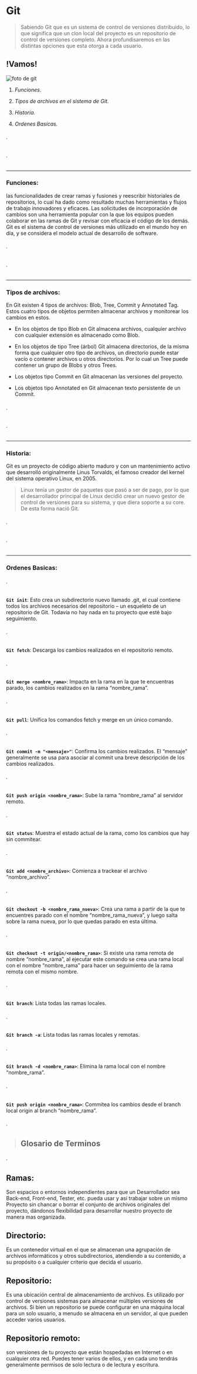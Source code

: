 # **Git**

>Sabiendo Git que es un sistema de control de versiones distribuido, lo que significa que un clon local del proyecto es un repositorio de control de versiones completo. Ahora profundisaremos en las distintas opciones que esta otorga a cada usuario.


## !Vamos!

![foto de git](https://www.campusmvp.es/recursos/image.axd?picture=/2020/2T/git-post-blog.png)

1. *Funciones.*

1. *Tipos de archivos en el sistema de Git.*
1. *Historia.*
1. *Ordenes Basicas.*

###### .

###### .

---
### **Funciones:**
las funcionalidades de crear ramas y fusiones y reescribir historiales de repositorios, lo cual ha dado como resultado muchas herramientas y flujos de trabajo innovadores y eficaces. Las solicitudes de incorporación de cambios son una herramienta popular con la que los equipos pueden colaborar en las ramas de Git y revisar con eficacia el código de los demás. Git es el sistema de control de versiones más utilizado en el mundo hoy en día, y se considera el modelo actual de desarrollo de software.

###### .

###### .

---

### **Tipos de archivos:**
En Git existen 4 tipos de archivos: Blob, Tree, Commit y Annotated Tag. Estos cuatro tipos de objetos permiten almacenar archivos y monitorear los cambios en estos.

- En los objetos de tipo Blob en Git almacena archivos, cualquier archivo con cualquier extensión es almacenado como Blob.

* En los objetos de tipo Tree (árbol) Git almacena directorios, de la misma forma que cualquier otro tipo de archivos, un directorio puede estar vacío o contener archivos u otros directorios. Por lo cual un Tree puede contener un grupo de Blobs y otros Trees.

* Los objetos tipo Commit en Git almacenan las versiones del proyecto.

* Los objetos tipo Annotated en Git almacenan texto persistente de un Commit.

###### .

###### .

---
### **Historia:**
 Git es un proyecto de código abierto maduro y con un mantenimiento activo que desarrolló originalmente Linus Torvalds, el famoso creador del kernel del sistema operativo Linux, en 2005. 

> Linux tenía un gestor de paquetes que pasó a ser de pago, por lo que el desarrollador principal de Linux decidió crear un nuevo gestor de control de versiones para su sistema, y que diera soporte a su core. De esta forma nació Git.

###### .

###### .

---


 ### **Ordenes Basicas:**

 ###### .
 **`Git init`**: Esto crea un subdirectorio nuevo llamado .git, el cual contiene todos los archivos necesarios del repositorio – un esqueleto de un repositorio de Git. Todavía no hay nada en tu proyecto que esté bajo seguimiento.

###### .
**`Git fetch`**: Descarga los cambios realizados en el repositorio remoto.

###### .
**`Git merge <nombre_rama>`**: Impacta en la rama en la que te encuentras parado, los cambios realizados en la rama “nombre_rama”.

###### .
**`Git pull`**: Unifica los comandos fetch y merge en un único comando.

###### .
**`Git commit -m "<mensaje>"`**: Confirma los cambios realizados. El “mensaje” generalmente se usa para asociar al commit una breve descripción de los cambios realizados.

###### .
**`Git push origin <nombre_rama>`**: Sube la rama “nombre_rama” al servidor remoto.

###### .
**`Git status`**: Muestra el estado actual de la rama, como los cambios que hay sin commitear.

###### .
**`Git add <nombre_archivo>`**:
Comienza a trackear el archivo “nombre_archivo”.

###### .
**`Git checkout -b <nombre_rama_nueva>`**:
Crea una rama a partir de la que te encuentres parado con el nombre “nombre_rama_nueva”, y luego salta sobre la rama nueva, por lo que quedas parado en esta última.

###### .
**`Git checkout -t origin/<nombre_rama>`**:
Si existe una rama remota de nombre “nombre_rama”, al ejecutar este comando se crea una rama local con el nombre “nombre_rama” para hacer un seguimiento de la rama remota con el mismo nombre.

###### .
**`Git branch`**:
Lista todas las ramas locales.

###### .
**`Git branch -a`**:
Lista todas las ramas locales y remotas.

###### .
**`Git branch -d <nombre_rama>`**:
Elimina la rama local con el nombre “nombre_rama”.

###### .
**`Git push origin <nombre_rama>`**:
Commitea los cambios desde el branch local origin al branch “nombre_rama”.

###### .
>## **Glosario de Terminos**

###### .
## Ramas:
 Son espacios o entornos independientes para que un Desarrollador sea Back-end, Front-end, Tester, etc. pueda usar y así trabajar sobre un mismo Proyecto sin chancar o borrar el conjunto de archivos originales del proyecto, dándonos flexibilidad para desarrollar nuestro proyecto de manera mas organizada.

## Directorio:
 Es un contenedor virtual en el que se almacenan una agrupación de archivos informáticos y otros subdirectorios, atendiendo a su contenido, a su propósito o a cualquier criterio que decida el usuario.

## Repositorio: 
Es una ubicación central de almacenamiento de archivos. Es utilizado por control de versiones sistemas para almacenar múltiples versiones de archivos. Si bien un repositorio se puede configurar en una máquina local para un solo usuario, a menudo se almacena en un servidor, al que pueden acceder varios usuarios.

## Repositorio remoto:
son versiones de tu proyecto que están hospedadas en Internet o en cualquier otra red. Puedes tener varios de ellos, y en cada uno tendrás generalmente permisos de solo lectura o de lectura y escritura.

